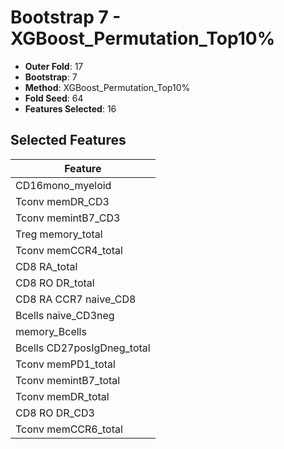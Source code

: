 # Bootstrap 7 - XGBoost_Permutation_Top10%

- **Outer Fold**: 17
- **Bootstrap**: 7
- **Method**: XGBoost_Permutation_Top10%
- **Fold Seed**: 64
- **Features Selected**: 16

## Selected Features

| Feature |
|---------|
| CD16mono_myeloid |
| Tconv memDR_CD3 |
| Tconv memintB7_CD3 |
| Treg memory_total |
| Tconv memCCR4_total |
| CD8 RA_total |
| CD8 RO DR_total |
| CD8 RA CCR7 naive_CD8 |
| Bcells naive_CD3neg |
| memory_Bcells |
| Bcells CD27posIgDneg_total |
| Tconv memPD1_total |
| Tconv memintB7_total |
| Tconv memDR_total |
| CD8 RO DR_CD3 |
| Tconv memCCR6_total |
